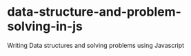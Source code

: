 # data-structure-and-problem-solving-in-js
Writing Data structures and solving problems using Javascript
